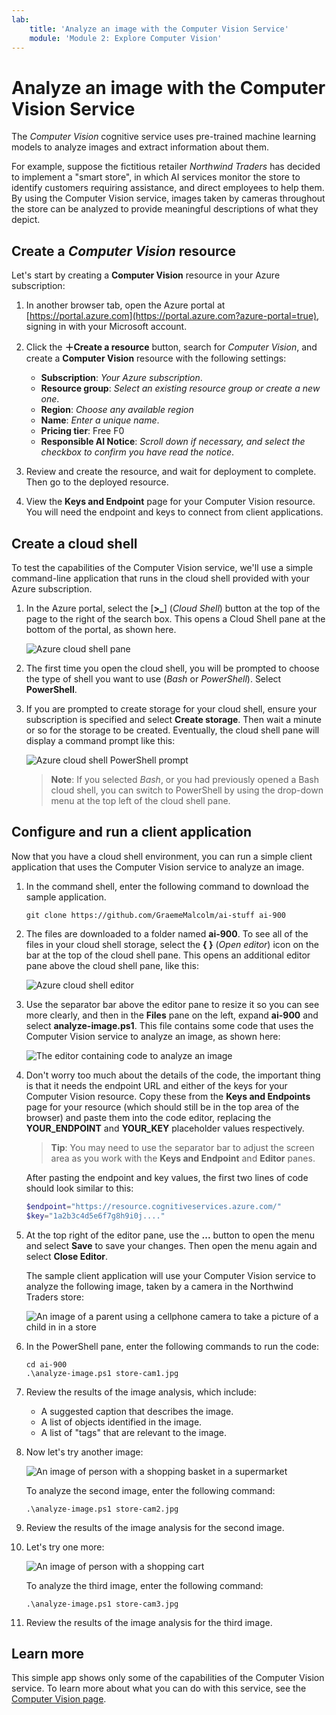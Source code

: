 ```yaml
---
lab:
    title: 'Analyze an image with the Computer Vision Service'
    module: 'Module 2: Explore Computer Vision'
---
```


# Analyze an image with the Computer Vision Service

The *Computer Vision* cognitive service uses pre-trained machine learning models to analyze images and extract information about them.

For example, suppose the fictitious retailer *Northwind Traders* has decided to implement a "smart store", in which AI services monitor the store to identify customers requiring assistance, and direct employees to help them. By using the Computer Vision service, images taken by cameras throughout the store can be analyzed to provide meaningful descriptions of what they depict.

## Create a *Computer Vision* resource

Let's start by creating a **Computer Vision** resource in your Azure subscription:

1. In another browser tab, open the Azure portal at [https://portal.azure.com](https://portal.azure.com?azure-portal=true), signing in with your Microsoft account.
2. Click the **&#65291;Create a resource** button, search for *Computer Vision*, and create a **Computer Vision** resource with the following settings:
    - **Subscription**: *Your Azure subscription*.
    - **Resource group**: *Select an existing resource group or create a new one*.
    - **Region**: *Choose any available region*
    - **Name**: *Enter a unique name*.
    - **Pricing tier**: Free F0
    - **Responsible AI Notice**: *Scroll down if necessary, and select the checkbox to confirm you have read the notice*.

3. Review and create the resource, and wait for deployment to complete. Then go to the deployed resource.
4. View the **Keys and Endpoint** page for your Computer Vision resource. You will need the endpoint and keys to connect from client applications.

## Create a cloud shell

To test the capabilities of the Computer Vision service, we'll use a simple command-line application that runs in the cloud shell provided with your Azure subscription.

1. In the Azure portal, select the [**>_**] (*Cloud Shell*) button at the top of the page to the right of the search box. This opens a Cloud Shell pane at the bottom of the portal, as shown here.

    ![Azure cloud shell pane](./media/cloud-shell.png)

2. The first time you open the cloud shell, you will be prompted to choose the type of shell you want to use (*Bash* or *PowerShell*). Select **PowerShell**.
3. If you are prompted to create storage for your cloud shell, ensure your subscription is specified and select **Create storage**. Then wait a minute or so for the storage to be created. Eventually, the cloud shell pane will display a command prompt like this:

    ![Azure cloud shell PowerShell prompt](./media/powershell-prompt.png)

    > **Note**: If you selected *Bash*, or you had previously opened a Bash cloud shell, you can switch to PowerShell by using the drop-down menu at the top left of the cloud shell pane.

## Configure and run a client application

Now that you have a cloud shell environment, you can run a simple client application that uses the Computer Vision service to analyze an image.

1. In the command shell, enter the following command to download the sample application.

    ```
    git clone https://github.com/GraemeMalcolm/ai-stuff ai-900
    ```

2. The files are downloaded to a folder named **ai-900**. To see all of the files in your cloud shell storage, select the **{ }** (*Open editor*) icon on the bar at the top of the cloud shell pane. This opens an additional editor pane above the cloud shell pane, like this:

    ![Azure cloud shell editor](./media/editor-pane.png)

3. Use the separator bar above the editor pane to resize it so you can see more clearly, and then in the **Files** pane on the left, expand **ai-900** and select **analyze-image.ps1**. This file contains some code that uses the Computer Vision service to analyze an image, as shown here:

    ![The editor containing code to analyze an image](./media/analyze-image-code.png)

4. Don't worry too much about the details of the code, the important thing is that it needs the endpoint URL and either of the keys for your Computer Vision resource. Copy these from the **Keys and Endpoints** page for your resource (which should still be in the top area of the browser) and paste them into the code editor, replacing the **YOUR_ENDPOINT** and **YOUR_KEY** placeholder values respectively.

    >**Tip**: You may need to use the separator bar to adjust the screen area as you work with the **Keys and Endpoint** and **Editor** panes.

    After pasting the endpoint and key values, the first two lines of code should look similar to this:

    ```PowerShell
    $endpoint="https://resource.cognitiveservices.azure.com/"
    $key="1a2b3c4d5e6f7g8h9i0j...."
    ```

5. At the top right of the editor pane, use the **...** button to open the menu and select **Save** to save your changes. Then open the menu again and select **Close Editor**.

    The sample client application will use your Computer Vision service to analyze the following image, taken by a camera in the Northwind Traders store:

    ![An image of a parent using a cellphone camera to take a picture of a child in in a store](./media/store-cam1.jpg)

6. In the PowerShell pane, enter the following commands to run the code:

    ```
    cd ai-900
    .\analyze-image.ps1 store-cam1.jpg
    ```

7. Review the results of the image analysis, which include:
    - A suggested caption that describes the image.
    - A list of objects identified in the image.
    - A list of "tags" that are relevant to the image.

8. Now let's try another image:

    ![An image of person with a shopping basket in a supermarket](./media/store-cam2.jpg)

    To analyze the second image, enter the following command:

    ```
    .\analyze-image.ps1 store-cam2.jpg
    ```

9. Review the results of the image analysis for the second image.

10. Let's try one more:

    ![An image of person with a shopping cart](./media/store-cam3.jpg)

    To analyze the third image, enter the following command:

    ```
    .\analyze-image.ps1 store-cam3.jpg
    ```

11. Review the results of the image analysis for the third image.

## Learn more

This simple app shows only some of the capabilities of the Computer Vision service. To learn more about what you can do with this service, see the [Computer Vision page](https://azure.microsoft.com/services/cognitive-services/computer-vision/).
